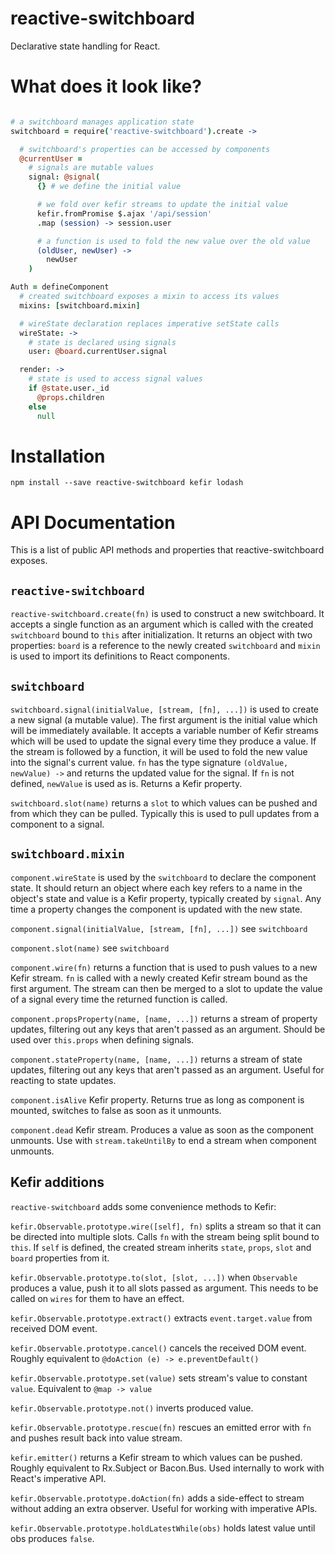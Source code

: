 # reactive-switchboard

Declarative state handling for React.

# What does it look like?

```coffeescript

# a switchboard manages application state
switchboard = require('reactive-switchboard').create ->

  # switchboard's properties can be accessed by components
  @currentUser =
    # signals are mutable values
    signal: @signal(
      {} # we define the initial value

      # we fold over kefir streams to update the initial value
      kefir.fromPromise $.ajax '/api/session'
      .map (session) -> session.user

      # a function is used to fold the new value over the old value
      (oldUser, newUser) ->
        newUser
    )

Auth = defineComponent
  # created switchboard exposes a mixin to access its values
  mixins: [switchboard.mixin]

  # wireState declaration replaces imperative setState calls
  wireState: ->
    # state is declared using signals
    user: @board.currentUser.signal

  render: ->
    # state is used to access signal values
    if @state.user._id
      @props.children
    else
      null
```

# Installation

```
npm install --save reactive-switchboard kefir lodash
```

# API Documentation

This is a list of public API methods and properties that reactive-switchboard exposes.

## ```reactive-switchboard```

```reactive-switchboard.create(fn)``` is used to construct a new switchboard. It accepts a single function as an argument which is called with the created ```switchboard``` bound to ```this``` after initialization. It returns an object with two properties: ```board``` is a reference to the newly created ```switchboard``` and ```mixin``` is used to import its definitions to React components.

## ```switchboard```

```switchboard.signal(initialValue, [stream, [fn], ...])``` is used to create a new signal (a mutable value). The first argument is the initial value which will be immediately available. It accepts a variable number of Kefir streams which will be used to update the signal every time they produce a value. If the stream is followed by a function, it will be used to fold the new value into the signal's current value. ```fn``` has the type signature ```(oldValue, newValue) ->``` and returns the updated value for the signal. If ```fn``` is not defined, ```newValue``` is used as is. Returns a Kefir property.

```switchboard.slot(name)``` returns a ```slot``` to which values can be pushed and from which they can be pulled. Typically this is used to pull updates from a component to a signal.

## ```switchboard.mixin```

```component.wireState``` is used by the ```switchboard``` to declare the component state. It should return an object where each key refers to a name in the object's state and value is a Kefir property, typically created by ```signal```. Any time a property changes the component is updated with the new state.

```component.signal(initialValue, [stream, [fn], ...])``` see ```switchboard```

```component.slot(name)``` see ```switchboard```

```component.wire(fn)``` returns a function that is used to push values to a new Kefir stream. ```fn``` is called with a newly created Kefir stream bound as the first argument. The stream can then be merged to a slot to update the value of a signal every time the returned function is called.

```component.propsProperty(name, [name, ...])``` returns a stream of property updates, filtering out any keys that aren't passed as an argument. Should be used over ```this.props``` when defining signals.

```component.stateProperty(name, [name, ...])``` returns a stream of state updates, filtering out any keys that aren't passed as an argument. Useful for reacting to state updates.

```component.isAlive``` Kefir property. Returns true as long as component is mounted, switches to false as soon as it unmounts.

```component.dead``` Kefir stream. Produces a value as soon as the component unmounts. Use with ```stream.takeUntilBy``` to end a stream when component unmounts.

## Kefir additions

`reactive-switchboard` adds some convenience methods to Kefir:

`kefir.Observable.prototype.wire([self], fn)` splits a stream so that it can be directed into multiple slots. Calls `fn` with the stream being split bound to `this`. If `self` is defined, the created stream inherits `state`, `props`, `slot` and `board` properties from it.

`kefir.Observable.prototype.to(slot, [slot, ...])` when `Observable` produces a value, push it to all slots passed as argument. This needs to be called on `wires` for them to have an effect.

`kefir.Observable.prototype.extract()` extracts `event.target.value` from received DOM event.

`kefir.Observable.prototype.cancel()` cancels the received DOM event. Roughly equivalent to `@doAction (e) -> e.preventDefault()`

`kefir.Observable.prototype.set(value)` sets stream's value to constant `value`. Equivalent to `@map -> value`

`kefir.Observable.prototype.not()` inverts produced value.

`kefir.Observable.prototype.rescue(fn)` rescues an emitted error with `fn` and pushes result back into value stream.

`kefir.emitter()` returns a Kefir stream to which values can be pushed. Roughly equivalent to Rx.Subject or Bacon.Bus. Used internally to work with React's imperative API.

```kefir.Observable.prototype.doAction(fn)``` adds a side-effect to stream without adding an extra observer. Useful for working with imperative APIs.

```kefir.Observable.prototype.holdLatestWhile(obs)``` holds latest value until obs produces `false`.
